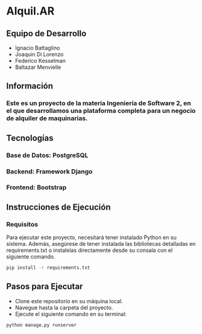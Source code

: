 # Alquil.AR

## Equipo de Desarrollo
- Ignacio Battaglino
- Joaquin Di Lorenzo
- Federico Kesselman
- Baltazar Menvielle

## Información

### Este es un proyecto de la materia Ingeniería de Software 2, en el que desarrollamos una plataforma completa para un negocio de alquiler de maquinarias. 

## Tecnologías
### Base de Datos: PostgreSQL
### Backend: Framework Django
### Frontend: Bootstrap

## Instrucciones de Ejecución

### Requisitos
Para ejecutar este proyecto, necesitará tener instalado Python en su sistema. Además, asegúrese de tener instalada las bibliotecas detalladas en requirements.txt o instalelas directamente desde su consala con el siguiente comando.

```bash
pip install -r requirements.txt
```
## Pasos para Ejecutar
- Clone este repositorio en su máquina local.
- Navegue hasta la carpeta del proyecto.
- Ejecute el siguiente comando en su terminal:

```bash
python manage.py runserver
```
